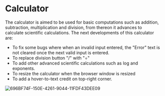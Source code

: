 # Calculator
The calculator is aimed to be used for basic computations such as addition, subtraction, multiplication and division, from thereon it advances to calculate scientific calculations. The next developments of this calculator are:
 * To fix some bugs where when an invalid input entered, the "Error" text is not cleared once the next valid input is entered.
 * To replace division button "/" with "÷"
 * To add other advanced scientific calculations such as log and exponents.
 * To resize the calculator when the browser window is resized
 * To add a hover-to-text credit on top-right corner.

![696BF74F-150E-4261-9044-11FDF43DEE09](https://github.com/iffahrezali/advanced-calculator/assets/92578072/bcd69ce7-579c-4b85-95fb-93a05045cee5)
